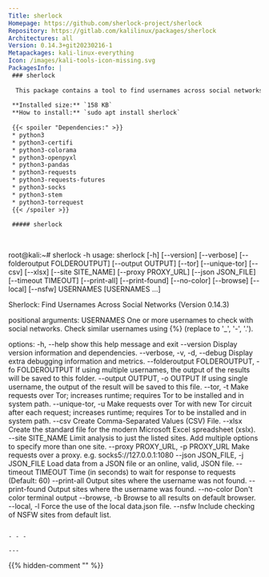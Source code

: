 ```yaml
---
Title: sherlock
Homepage: https://github.com/sherlock-project/sherlock
Repository: https://gitlab.com/kalilinux/packages/sherlock
Architectures: all
Version: 0.14.3+git20230216-1
Metapackages: kali-linux-everything 
Icon: /images/kali-tools-icon-missing.svg
PackagesInfo: |
 ### sherlock
 
  This package contains a tool to find usernames across social networks.
 
 **Installed size:** `158 KB`  
 **How to install:** `sudo apt install sherlock`  
 
 {{< spoiler "Dependencies:" >}}
 * python3
 * python3-certifi
 * python3-colorama
 * python3-openpyxl
 * python3-pandas
 * python3-requests
 * python3-requests-futures
 * python3-socks
 * python3-stem
 * python3-torrequest
 {{< /spoiler >}}
 
 ##### sherlock
 
 
 ```
 root@kali:~# sherlock -h
 usage: sherlock [-h] [--version] [--verbose] [--folderoutput FOLDEROUTPUT]
                 [--output OUTPUT] [--tor] [--unique-tor] [--csv] [--xlsx]
                 [--site SITE_NAME] [--proxy PROXY_URL] [--json JSON_FILE]
                 [--timeout TIMEOUT] [--print-all] [--print-found] [--no-color]
                 [--browse] [--local] [--nsfw]
                 USERNAMES [USERNAMES ...]
 
 Sherlock: Find Usernames Across Social Networks (Version 0.14.3)
 
 positional arguments:
   USERNAMES             One or more usernames to check with social networks.
                         Check similar usernames using {%} (replace to '_',
                         '-', '.').
 
 options:
   -h, --help            show this help message and exit
   --version             Display version information and dependencies.
   --verbose, -v, -d, --debug
                         Display extra debugging information and metrics.
   --folderoutput FOLDEROUTPUT, -fo FOLDEROUTPUT
                         If using multiple usernames, the output of the results
                         will be saved to this folder.
   --output OUTPUT, -o OUTPUT
                         If using single username, the output of the result
                         will be saved to this file.
   --tor, -t             Make requests over Tor; increases runtime; requires
                         Tor to be installed and in system path.
   --unique-tor, -u      Make requests over Tor with new Tor circuit after each
                         request; increases runtime; requires Tor to be
                         installed and in system path.
   --csv                 Create Comma-Separated Values (CSV) File.
   --xlsx                Create the standard file for the modern Microsoft
                         Excel spreadsheet (xslx).
   --site SITE_NAME      Limit analysis to just the listed sites. Add multiple
                         options to specify more than one site.
   --proxy PROXY_URL, -p PROXY_URL
                         Make requests over a proxy. e.g.
                         socks5://127.0.0.1:1080
   --json JSON_FILE, -j JSON_FILE
                         Load data from a JSON file or an online, valid, JSON
                         file.
   --timeout TIMEOUT     Time (in seconds) to wait for response to requests
                         (Default: 60)
   --print-all           Output sites where the username was not found.
   --print-found         Output sites where the username was found.
   --no-color            Don't color terminal output
   --browse, -b          Browse to all results on default browser.
   --local, -l           Force the use of the local data.json file.
   --nsfw                Include checking of NSFW sites from default list.
 ```
 
 - - -
 
---
```

{{% hidden-comment "<!--Do not edit anything above this line-->" %}}
